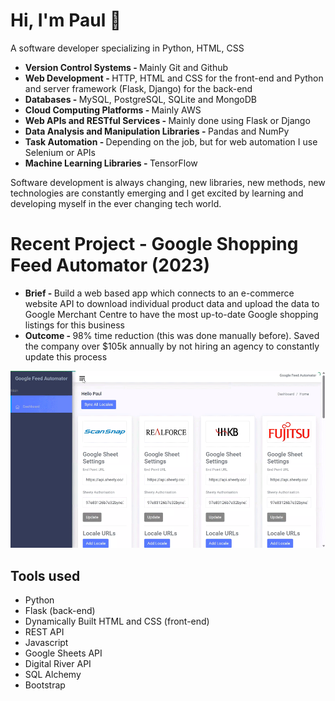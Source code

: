 <h1>Hi, I'm Paul 👋</h1>
 
<p>A software developer specializing in Python, HTML, CSS
</p>

<ul>
  <li><b>Version Control Systems - </b>Mainly Git and Github</li>
  <li><b>Web Development - </b>HTTP, HTML and CSS for the front-end and Python and server framework (Flask, Django) for the back-end</li>
  <li><b>Databases - </b>MySQL, PostgreSQL, SQLite and MongoDB</li>
  <li><b>Cloud Computing Platforms - </b>Mainly AWS</li>
  <li><b>Web APIs and RESTful Services - </b>Mainly done using Flask or Django</li>
  <li><b>Data Analysis and Manipulation Libraries - </b>Pandas and NumPy</li>
  <li><b>Task Automation - </b>Depending on the job, but for web automation I use Selenium or APIs</li>
  <li><b>Machine Learning Libraries - </b>TensorFlow</li>
</ul>

Software development is always changing, new libraries, new methods, new technologies are constantly emerging and I get excited by learning and developing myself in the ever changing tech world.

<h1>Recent Project - Google Shopping Feed Automator (2023)</h1>
<ul>
  <li><b>Brief - </b>Build a web based app which connects to an e-commerce website API to download individual product data and upload the data to Google Merchant Centre to have the most up-to-date Google shopping listings for this business</li>
    <li><b>Outcome - </b>98% time reduction (this was done manually before). Saved the company over $105k annually by not hiring an agency to constantly update this process</li>
</ul>
<img src="https://raw.githubusercontent.com/geddie212/shopping_feed_gif/main/google-feed-automator.gif">
<h2>Tools used</h2>
<ul>
  <li>Python</li>
  <li>Flask (back-end)</li>
  <li>Dynamically Built HTML and CSS (front-end)</li>
  <li>REST API</li>
  <li>Javascript</li>
  <li>Google Sheets API</li>
  <li>Digital River API</li>
  <li>SQL Alchemy</li>
  <li>Bootstrap</li>
</ul>
